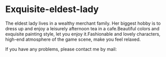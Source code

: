 # Exquisite-eldest-lady

The eldest lady lives in a wealthy merchant family. Her biggest hobby is to dress up and enjoy a leisurely afternoon tea in a cafe.Beautiful colors and exquisite painting style, let you enjoy it.Fashionable and lovely characters, high-end atmosphere of the game scene, make you feel relaxed.

If you have any problems, please contact me by mail: 
